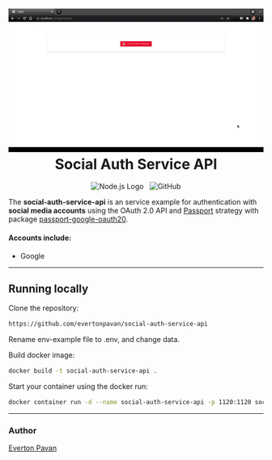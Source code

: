 <h1 align="center">
  <img alt="" src=".github/preview.gif">
  Social Auth Service API
</h1>

<p align="center">
  <img alt="Node.js Logo" src="https://img.shields.io/badge/Node.js-LTS-339933?logo=node.js">&nbsp;&nbsp;
   <img alt="GitHub" src="https://img.shields.io/github/license/lemuelZara/concepts-nodejs.svg">
</p>

The <b>social-auth-service-api</b> is an service example for authentication with <b>social media accounts</b> using the OAuth 2.0 API and [Passport](http://passportjs.org/) strategy with package [passport-google-oauth20](https://www.npmjs.com/package/passport-google-oauth20).


#### Accounts include:
* Google 


---
## Running locally

Clone the repository:

```sh
https://github.com/evertonpavan/social-auth-service-api
```

Rename env-example file to .env, and change data.

Build docker image:
```sh
docker build -t social-auth-service-api .
```

Start your container using the docker run:
```sh 
docker container run -d --name social-auth-service-api -p 1120:1120 social-auth-service-api
```
---


### Author

[Everton Pavan](https://github.com/evertonpavan)


